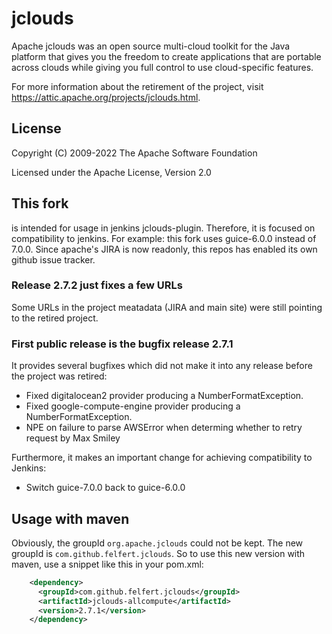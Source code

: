 # jclouds

Apache jclouds was an open source multi-cloud toolkit for the Java platform that gives you the freedom to create applications that are portable across clouds while giving you full control to use cloud-specific features.

For more information about the retirement of the project, visit https://attic.apache.org/projects/jclouds.html.

## License
Copyright (C) 2009-2022 The Apache Software Foundation

Licensed under the Apache License, Version 2.0

## This fork

is intended for usage in jenkins jclouds-plugin. Therefore, it is focused on compatibility to jenkins.
For example: this fork uses guice-6.0.0 instead of 7.0.0. Since apache's JIRA is now readonly, this
repos has enabled its own github issue tracker.

### Release 2.7.2 just fixes a few URLs
Some URLs in the project meatadata (JIRA and main site) were still pointing to the retired project.

### First public release is the bugfix release 2.7.1

It provides several bugfixes which did not make it into any release before the project was retired:

- Fixed digitalocean2 provider producing a NumberFormatException.
- Fixed google-compute-engine provider producing a NumberFormatException.
- NPE on failure to parse AWSError when determing whether to retry request by Max Smiley

Furthermore, it makes an important change for achieving compatibility to Jenkins:
- Switch guice-7.0.0 back to guice-6.0.0

## Usage with maven

Obviously, the groupId `org.apache.jclouds` could not be kept. The new groupId is `com.github.felfert.jclouds`.
So to use this new version with maven, use a snippet like this in your pom.xml:
```xml
    <dependency>
      <groupId>com.github.felfert.jclouds</groupId>
      <artifactId>jclouds-allcompute</artifactId>
      <version>2.7.1</version>
    </dependency>
```
